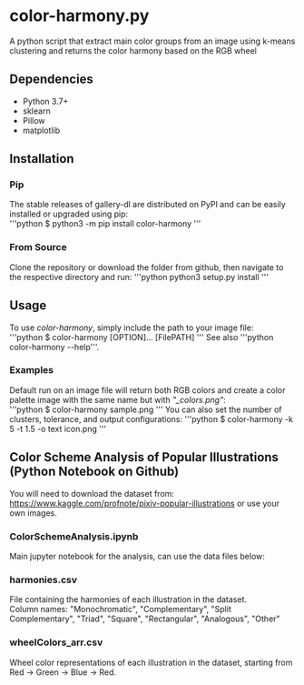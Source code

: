# color-harmony.py
A python script that extract main color groups from an image using k-means clustering and returns the color harmony based on the RGB wheel  

## Dependencies
* Python 3.7+
* sklearn
* Pillow
* matplotlib

## Installation
### Pip
The stable releases of gallery-dl are distributed on PyPI and can be easily installed or upgraded using pip:  
'''python
$ python3 -m pip install color-harmony
'''

### From Source
Clone the repository or download the folder from github, then navigate to the respective directory and run:
'''python
python3 setup.py install
'''

## Usage
To use *color-harmony*, simply include the path to your image file:  
'''python
$ color-harmony [OPTION]... [FilePATH]
'''
See also '''python color-harmony --help'''.  

### Examples
Default run on an image file will return both RGB colors and create a color palette image with the same name but with *"_colors.png"*:  
'''python
$ color-harmony sample.png
'''
You can also set the number of clusters, tolerance, and output configurations:
'''python
$ color-harmony -k 5 -t 1.5 -o text icon.png
'''

## Color Scheme Analysis of Popular Illustrations (Python Notebook on Github)
You will need to download the dataset from: https://www.kaggle.com/profnote/pixiv-popular-illustrations or use your own images.

### ColorSchemeAnalysis.ipynb
Main jupyter notebook for the analysis, can use the data files below:  

### harmonies.csv
File containing the harmonies of each illustration in the dataset.  
Column names: "Monochromatic", "Complementary", "Split Complementary", "Triad", "Square", "Rectangular", "Analogous", "Other"

### wheelColors_arr.csv
Wheel color representations of each illustration in the dataset, starting from Red -> Green -> Blue -> Red.

